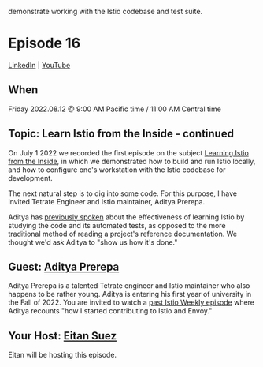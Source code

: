 demonstrate working with the Istio codebase and test suite.

# Episode 16

[LinkedIn](https://www.linkedin.com/video/event/urn:li:ugcPost:6960962663120068608/) | [YouTube](https://youtu.be/D3KSL-4c_EM)

## When

Friday 2022.08.12 @ 9:00 AM Pacific time / 11:00 AM Central time

## Topic:  Learn Istio from the Inside - continued

On July 1 2022 we recorded the first episode on the subject [Learning Istio from the Inside](../episode13/), in which we demonstrated how to build and run Istio locally, and how to configure one's workstation with the Istio codebase for development.

The next natural step is to dig into some code.  For this purpose, I have invited Tetrate Engineer and Istio maintainer, Aditya Prerepa.

Aditya has [previously spoken](https://youtu.be/o3Fi6nwuuiI) about the effectiveness of learning Istio by studying the code and its automated tests, as opposed to the more traditional method of reading a project's reference documentation.  We thought we'd ask Aditya to "show us how it's done."

## Guest: [Aditya Prerepa](https://www.linkedin.com/in/aditya-prerepa-963007178/)

Aditya Prerepa is a talented Tetrate engineer and Istio maintainer who also happens to be rather young.  Aditya is entering his first year of university in the Fall of 2022.  You are invited to watch a [past Istio Weekly episode](https://youtu.be/o3Fi6nwuuiI) where Aditya recounts "how I started contributing to Istio and Envoy."

## Your Host: [Eitan Suez](https://www.linkedin.com/in/eitan-suez-2336b26/)

Eitan will be hosting this episode.
